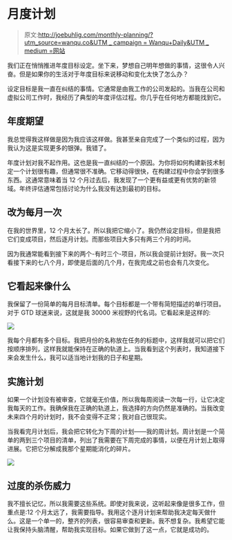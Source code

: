 # 月度计划

> 原文:[http://joebuhlig.com/monthly-planning/?utm_source=wanqu.co&UTM _ campaign = Wanqu+Daily&UTM _ medium =网站](http://joebuhlig.com/monthly-planning/?utm_source=wanqu.co&utm_campaign=Wanqu+Daily&utm_medium=website)

我们正在悄悄推进年度目标设定。坐下来，梦想自己明年想做的事情，这很令人兴奋。但是如果你的生活对于年度目标来说移动和变化太快了怎么办？

设定目标是我一直在纠结的事情。它通常是由我工作的公司发起的。当我在公司和虚拟公司工作时，我经历了典型的年度评估过程。你几乎在任何地方都能找到它。

## 年度期望

我总觉得我这样做是因为我应该这样做。我甚至亲自完成了一个类似的过程，因为我认为这是实现更多的银弹。我错了。

年度计划对我不起作用。这也是我一直纠结的一个原因。为你将如何构建新技术制定一个计划很有趣，但通常很不准确。它移动得很快，在构建过程中你会学到很多东西。这通常意味着当 12 个月过去后，我发现了一个更有益或更有优势的新领域。年终评估通常包括讨论为什么我没有达到最初的目标。

## 改为每月一次

在我的世界里，12 个月太长了。所以我把它缩小了。我仍然设定目标，但是我把它们变成项目，然后逐月计划。而那些项目大多只有两三个月的时间。

因为我通常能看到接下来的两个-有时三个-项目，所以我会提前计划好。我一次只看接下来的七八个月，即使是后面的几个月，在我完成之前也会有几次变化。

## 它看起来像什么

我保留了一份简单的每月目标清单。每个目标都是一个带有简短描述的单行项目。对于 GTD 球迷来说，这就是我 30000 米视野的代名词。它看起来是这样的:

![](../Images/c318dfa079bf438356b624c9263e85f8.png)

我每个月都有多个目标。我把月份的名称放在任务的标题中，这样我就可以把它们按顺序排列，这样我就能保持在正确的轨道上。当我看到这个列表时，我知道接下来会发生什么，我可以适当地计划我的日子和星期。

## 实施计划

如果一个计划没有被审查，它就毫无价值，所以我每周阅读一次每一行，让它决定我每天的工作。我确保我在正确的轨道上，我选择的方向仍然是准确的。当我改变未来四个月的计划时，我不会变得不正常；我对自己很现实。

当我看完月计划后，我会把它转化为下周的计划——我的周计划。周计划是一个简单的两到三个项目的清单，列出了我需要在下周完成的事情，以便在月计划上取得进展。它把它分解成我那个星期能消化的碎片。

![](../Images/8793a1299cc2d623acea599ff7f9fab6.png)

## 过度的杀伤威力

我不擅长记忆，所以我需要这些系统。即使对我来说，这听起来像是很多工作，但重点是:12 个月太远了，我需要指导。我用这个逐月计划来帮助我决定每天做什么。这是一个单一的，整齐的列表，很容易审查和更新。我不想复杂。我希望它能让我保持头脑清醒，帮助我实现目标。如果它做到了这一点，它就是成功的。